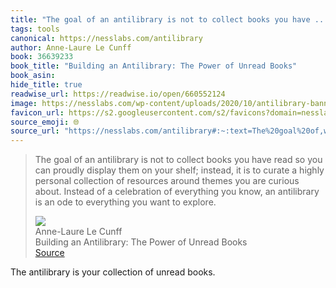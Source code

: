 ```yaml
---
title: "The goal of an antilibrary is not to collect books you have ..."
tags: tools
canonical: https://nesslabs.com/antilibrary
author: Anne-Laure Le Cunff
book: 36639233
book_title: "Building an Antilibrary: The Power of Unread Books"
book_asin: 
hide_title: true
readwise_url: https://readwise.io/open/660552124
image: https://nesslabs.com/wp-content/uploads/2020/10/antilibrary-banner.jpg
favicon_url: https://s2.googleusercontent.com/s2/favicons?domain=nesslabs.com
source_emoji: 🌐
source_url: "https://nesslabs.com/antilibrary#:~:text=The%20goal%20of,want%20to%20explore."
---
```


> The goal of an antilibrary is not to collect books you have read so you can proudly display them on your shelf; instead, it is to curate a highly personal collection of resources around themes you are curious about. Instead of a celebration of everything you know, an antilibrary is an ode to everything you want to explore.
> <div class="quoteback-footer"><div class="quoteback-avatar"><img class="mini-favicon" src="https://s2.googleusercontent.com/s2/favicons?domain=nesslabs.com"></div><div class="quoteback-metadata"><div class="metadata-inner"><span style="display:none">FROM:</span><div aria-label="Anne-Laure Le Cunff" class="quoteback-author"> Anne-Laure Le Cunff</div><div aria-label="Building an Antilibrary: The Power of Unread Books" class="quoteback-title"> Building an Antilibrary: The Power of Unread Books</div></div></div><div class="quoteback-backlink"><a target="_blank" aria-label="go to the full text of this quotation" rel="noopener" href="https://nesslabs.com/antilibrary#:~:text=The%20goal%20of,want%20to%20explore." class="quoteback-arrow"> Source</a></div></div>

The antilibrary is your collection of unread books.